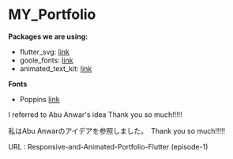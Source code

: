 # MY_Portfolio


**Packages we are using:**

- flutter_svg: [link](https://pub.dev/packages/flutter_svg)
- goole_fonts: [link](https://pub.dev/packages/google_fonts)
- animated_text_kit: [link](https://pub.dev/packages/animated_text_kit)

**Fonts**

- Poppins [link](https://fonts.google.com/specimen/Poppins)

I referred to Abu Anwar's idea Thank you so much!!!!!

私はAbu Anwarのアイデアを参照しました。　Thank you so much!!!!!

URL : Responsive-and-Animated-Portfolio-Flutter (episode-1)
